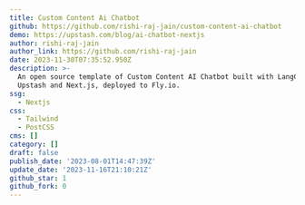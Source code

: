 ```yaml
---
title: Custom Content Ai Chatbot
github: https://github.com/rishi-raj-jain/custom-content-ai-chatbot
demo: https://upstash.com/blog/ai-chatbot-nextjs
author: rishi-raj-jain
author_link: https://github.com/rishi-raj-jain
date: 2023-11-30T07:35:52.950Z
description: >-
  An open source template of Custom Content AI Chatbot built with LangChain,
  Upstash and Next.js, deployed to Fly.io.
ssg:
  - Nextjs
css:
  - Tailwind
  - PostCSS
cms: []
category: []
draft: false
publish_date: '2023-08-01T14:47:39Z'
update_date: '2023-11-16T21:10:21Z'
github_star: 1
github_fork: 0
---
```

